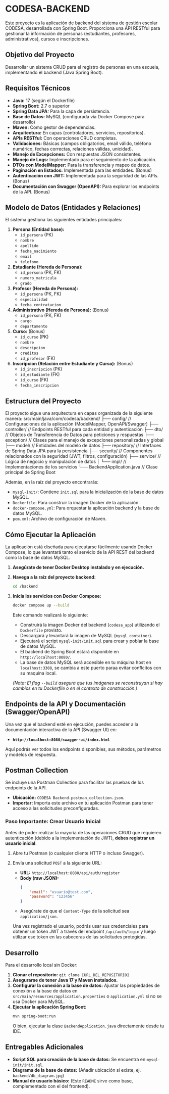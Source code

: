 # CODESA-BACKEND

Este proyecto es la aplicación de backend del sistema de gestión escolar CODESA, desarrollada con Spring Boot. Proporciona una API RESTful para gestionar la información de personas (estudiantes, profesores, administrativos), cursos e inscripciones.

## Objetivo del Proyecto

Desarrollar un sistema CRUD para el registro de personas en una escuela, implementando el backend (Java Spring Boot).

## Requisitos Técnicos

* **Java:** 17 (según el Dockerfile)
* **Spring Boot:** 2.7 o superior
* **Spring Data JPA:** Para la capa de persistencia.
* **Base de Datos:** MySQL (configurada vía Docker Compose para desarrollo)
* **Maven:** Como gestor de dependencias.
* **Arquitectura:** En capas (controladores, servicios, repositorios).
* **APIs RESTful:** Con operaciones CRUD completas.
* **Validaciones:** Básicas (campos obligatorios, email válido, teléfono numérico, fechas correctas, relaciones válidas, unicidad).
* **Manejo de Excepciones:** Con respuestas JSON consistentes.
* **Manejo de Logs:** Implementado para el seguimiento de la aplicación.
* **DTOs con ModelMapper:** Para la transferencia y mapeo de datos.
* **Paginación en listados:** Implementada para las entidades. (Bonus)
* **Autenticación con JWT:** Implementada para la seguridad de las APIs. (Bonus)
* **Documentación con Swagger (OpenAPI):** Para explorar los endpoints de la API. (Bonus)

## Modelo de Datos (Entidades y Relaciones)

El sistema gestiona las siguientes entidades principales:

1.  **Persona (Entidad base):**
    * `id_persona` (PK)
    * `nombre`
    * `apellido`
    * `fecha_nacimiento`
    * `email`
    * `telefono`
2.  **Estudiante (Hereda de Persona):**
    * `id_persona` (PK, FK)
    * `numero_matricula`
    * `grado`
3.  **Profesor (Hereda de Persona):**
    * `id_persona` (PK, FK)
    * `especialidad`
    * `fecha_contratacion`
4.  **Administrativo (Hereda de Persona):** (Bonus)
    * `id_persona` (PK, FK)
    * `cargo`
    * `departamento`
5.  **Curso:** (Bonus)
    * `id_curso` (PK)
    * `nombre`
    * `descripcion`
    * `creditos`
    * `id_profesor` (FK)
6.  **Inscripcion (Relación entre Estudiante y Curso):** (Bonus)
    * `id_inscripcion` (PK)
    * `id_estudiante` (FK)
    * `id_curso` (FK)
    * `fecha_inscripcion`

## Estructura del Proyecto

El proyecto sigue una arquitectura en capas organizada de la siguiente manera:
src/main/java/com/codesa/backend/
├── config/        // Configuraciones de la aplicación (ModelMapper, OpenAPI/Swagger)
├── controller/    // Endpoints RESTful para cada entidad y autenticación
├── dto/           // Objetos de Transferencia de Datos para peticiones y respuestas
├── exception/     // Clases para el manejo de excepciones personalizadas y global
├── model/         // Entidades del modelo de datos
├── repository/    // Interfaces de Spring Data JPA para la persistencia
├── security/      // Componentes relacionados con la seguridad (JWT, filtros, configuración)
├── service/       // Lógica de negocio y manipulación de datos
│   └── impl/      // Implementaciones de los servicios
└── BackendApplication.java // Clase principal de Spring Boot

Además, en la raíz del proyecto encontrarás:

* `mysql-init/`: Contiene `init.sql` para la inicialización de la base de datos MySQL.
* `Dockerfile`: Para construir la imagen Docker de la aplicación.
* `docker-compose.yml`: Para orquestar la aplicación backend y la base de datos MySQL.
* `pom.xml`: Archivo de configuración de Maven.

## Cómo Ejecutar la Aplicación

La aplicación está diseñada para ejecutarse fácilmente usando Docker Compose, lo que levantará tanto el servicio de la API REST del backend como la base de datos MySQL.

1.  **Asegúrate de tener Docker Desktop instalado y en ejecución.**

2.  **Navega a la raíz del proyecto backend:**
    ```bash
    cd /backend
    ```

3.  **Inicia los servicios con Docker Compose:**
    ```bash
    docker compose up --build
    ```
    Este comando realizará lo siguiente:
    * Construirá la imagen Docker del backend (`codesa_app`) utilizando el `Dockerfile` provisto.
    * Descargará y levantará la imagen de MySQL (`mysql_container`).
    * Ejecutará el script `mysql-init/init.sql` para crear y poblar la base de datos MySQL.
    * El backend de Spring Boot estará disponible en `http://localhost:8080/`.
    * La base de datos MySQL será accesible en tu máquina host en `localhost:3308`, se cambia a este puerto paraa evitar conflcitos con su maquina local.

    *(Nota: El flag `--build` asegura que tus imágenes se reconstruyan si hay cambios en tu Dockerfile o en el contexto de construcción.)*

## Endpoints de la API y Documentación (Swagger/OpenAPI)

Una vez que el backend esté en ejecución, puedes acceder a la documentación interactiva de la API (Swagger UI) en:

* **`http://localhost:8080/swagger-ui/index.html`**

Aquí podrás ver todos los endpoints disponibles, sus métodos, parámetros y modelos de respuesta.

## Postman Collection

Se incluye una Postman Collection para facilitar las pruebas de los endpoints de la API.

* **Ubicación:** `CODESA Backend.postman_collection.json`.
* **Importar:** Importa este archivo en tu aplicación Postman para tener acceso a las solicitudes preconfiguradas.

### **Paso Importante: Crear Usuario Inicial**

Antes de poder realizar la mayoría de las operaciones CRUD que requieren autenticación (debido a la implementación de JWT), **debes registrar un usuario inicial**.

1.  Abre tu Postman (o cualquier cliente HTTP o incluso Swagger).
2.  Envía una solicitud `POST` a la siguiente URL:
    * **URL:** `http://localhost:8080/api/auth/register`
    * **Body (raw JSON):**
        ```json
        {
            "email": "usuario@test.com",
            "password": "123456"
        }
        ```
    * Asegúrate de que el `Content-Type` de la solicitud sea `application/json`.

    Una vez registrado el usuario, podrás usar sus credenciales para obtener un token JWT a través del endpoint `/api/auth/login` y luego utilizar ese token en las cabeceras de las solicitudes protegidas.

## Desarrollo

Para el desarrollo local sin Docker:

1.  **Clonar el repositorio:** `git clone [URL_DEL_REPOSITORIO]`
2.  **Asegurarse de tener Java 17 y Maven instalados.**
3.  **Configurar la conexión a la base de datos:** Ajustar las propiedades de conexión a la base de datos en `src/main/resources/application.properties` o `application.yml` si no se usa Docker para MySQL.
4.  **Ejecutar la aplicación Spring Boot:**
    ```bash
    mvn spring-boot:run
    ```
    O bien, ejecutar la clase `BackendApplication.java` directamente desde tu IDE.

## Entregables Adicionales

* **Script SQL para creación de la base de datos:** Se encuentra en `mysql-init/init.sql`.
* **Diagrama de la base de datos:** (Añadir ubicación si existe, ej. `backend/db_diagram.jpg`)
* **Manual de usuario básico:** (Este `README` sirve como base, complementado con el del frontend).

